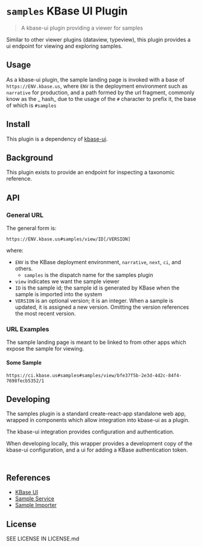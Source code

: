 # `samples` KBase UI Plugin

> A kbase-ui plugin providing a viewer for samples

Similar to other viewer plugins (dataview, typeview), this plugin provides a ui endpoint for viewing and exploring
samples.

## Usage

As a kbase-ui plugin, the sample landing page is invoked with a base of `https://ENV.kbase.us`, where `ENV` is the
deployment environment such as `narrative` for production, and a path formed by the url fragment, commonly know as the _
hash_ due to the usage of the `#` character to prefix it, the base of which is `#samples`

## Install

This plugin is a dependency of [kbase-ui](https://github.com/kbase/kbase-ui).

## Background

This plugin exists to provide an endpoint for inspecting a taxonomic reference.

## API

### General URL

The general form is:

```url
https://ENV.kbase.us#samples/view/ID[/VERSION]
```

where:

- `ENV` is the KBase deployment environment, `narrative`, `next`, `ci`, and others.
    - `samples` is the dispatch name for the samples plugin
- `view` indicates we want the sample viewer
- `ID` is the sample id; the sample id is generated by KBase when the sample is imported into the system
- `VERSION` is an optional version; it is an integer. When a sample is updated, it is assigned a new version. Omitting
  the version references the most recent version.

### URL Examples

The sample landing page is meant to be linked to from other apps which expose the sample for viewing.

#### Some Sample

```url
https://ci.kbase.us#samples#samples/view/bfe37f5b-2e3d-4d2c-84f4-7698fecb5352/1
```

## Developing

The samples plugin is a standard create-react-app standalone web app, wrapped in components which allow integration into
kbase-ui as a plugin.

The kbase-ui integration provides configuration and authentication.

When developing locally, this wrapper provides a development copy of the kbase-ui configuration, and a ui for adding a
KBase authentication token.

###

```shell

```

## References

- [KBase UI](https://github.com/kbase/kbase-ui)
- [Sample Service](https://github.com/kbase/sample_service)
- [Sample Importer](https://github.com/kbaseapps/sample_???)

## License

SEE LICENSE IN LICENSE.md
